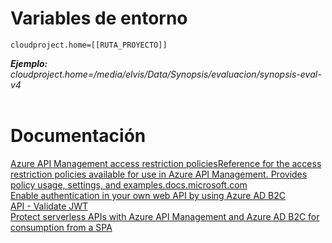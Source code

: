 # **Variables de entorno**
```
cloudproject.home=[[RUTA_PROYECTO]]
```
***Ejemplo:*** *cloudproject.home=/media/elvis/Data/Synopsis/evaluacion/synopsis-eval-v4*
<br/><br/>
# **Documentación**
[Azure API Management access restriction policiesReference for the access restriction policies available for use in Azure API Management. Provides policy usage, settings, and examples.docs.microsoft.com](https://docs.microsoft.com/en-us/azure/api-management/api-management-access-restriction-policies#ValidateJWT)\
[Enable authentication in your own web API by using Azure AD B2C](https://docs.microsoft.com/en-us/azure/active-directory-b2c/enable-authentication-web-api?tabs=csharpclient)\
[API - Validate JWT](https://docs.microsoft.com/en-us/azure/api-management/api-management-access-restriction-policies#ValidateJWT)
<br/>
[Protect serverless APIs with Azure API Management and Azure AD B2C for consumption from a SPA](https://docs.microsoft.com/en-us/azure/api-management/howto-protect-backend-frontend-azure-ad-b2c)
<br/><br/>